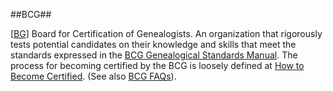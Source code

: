 ##BCG##

\[[BG](SOURCES.md#BG)\] Board for Certification of Genealogists. An organization that rigorously tests potential candidates on their knowledge and skills that meet the standards expressed in the [BCG Genealogical Standards Manual](http://www.bcgcertification.org/catalog/stdmanual.html). The process for becoming certified by the BCG is loosely defined at [How to Become Certified](http://www.bcgcertification.org/certification/index.html). (See also [BCG FAQs](http://www.bcgcertification.org/certification/faq.html)).

